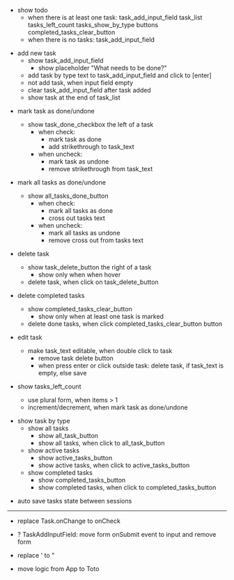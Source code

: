 - show todo
    - when there is at least one task:
        task_add_input_field
        task_list
        tasks_left_count
        tasks_show_by_type buttons
        completed_tasks_clear_button
    - when there is no tasks:
        task_add_input_field

+ add new task
    + show task_add_input_field
        + show placeholder "What needs to be done?"
    + add task by type text to task_add_input_field and click to [enter]
    + not add task, when input field empty
    + clear task_add_input_field after task added
    + show task at the end of task_list

- mark task as done/undone
    + show task_done_checkbox the left of a task
        - when check:
            + mark task as done
            * add strikethrough to task_text
        - when uncheck:
            + mark task as undone
            * remove strikethrough from task_text
            
- mark all tasks as done/undone
    + show all_tasks_done_button
        - when check:
            + mark all tasks as done
            - cross out tasks text
        - when uncheck:
            + mark all tasks as undone
            - remove cross out from tasks text

- delete task
    + show task_delete_button the right of a task
        - show only when when hover
    + delete task, when click on task_delete_button
   
- delete completed tasks
    + show completed_tasks_clear_button 
        - show only when at least one task is marked
    + delete done tasks, when click completed_tasks_clear_button button

- edit task
    + make task_text editable, when double click to task
        + remove task delete button
        + when press enter or click outside task: delete task, if task_text is empty, else save

- show tasks_left_count
    + use plural form, when items > 1
    + increment/decrement, when mark task as done/undone

+ show task by type
    + show all tasks
        + show all_task_button
        + show all tasks, when click to all_task_button
    + show active tasks
        + show active_tasks_button
        + show active tasks, when click to active_tasks_button
    + show completed tasks
        + show completed_tasks_button
        + show completed tasks, when click to completed_tasks_button

- auto save tasks state between sessions

--------------------------------------------------------------------------------
+ replace Task.onChange to onCheck
- ? TaskAddInputField: move form onSubmit event to input and remove form
+ replace ' to "
- move logic from App to Toto